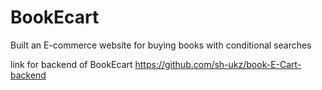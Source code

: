 # BookEcart
Built an E-commerce website for buying books with conditional searches

link for backend of BookEcart https://github.com/sh-ukz/book-E-Cart-backend
